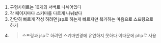 1. 구형사이트는 10개의 서버로 나뉘어있다
2. 각 페이지마다 스키마를 다르게 나눠놨다
3. 간단히 빠르게 작성 하려면 jsp로 하는게 빠르지만 복기하는 마음으로 스프링으로 하기
4. > 스프링과 jsp로 하려면 스키마변경에 유연하지 못하다 이때문에 php로 사용